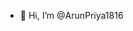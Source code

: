 - 👋 Hi, I’m @ArunPriya1816


<!---
ArunPriya1816/ArunPriya1816 is a ✨ special ✨ repository because its `README.md` (this file) appears on your GitHub profile.
You can click the Preview link to take a look at your changes.
--->
